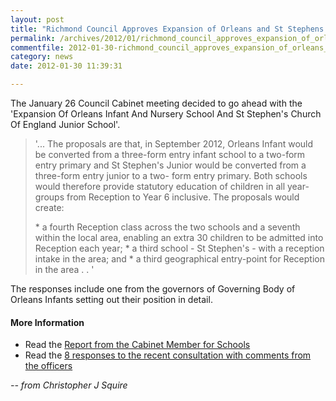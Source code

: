```yaml
---
layout: post
title: "Richmond Council Approves Expansion of Orleans and St Stephens Schools"
permalink: /archives/2012/01/richmond_council_approves_expansion_of_orleans_and.html
commentfile: 2012-01-30-richmond_council_approves_expansion_of_orleans_and
category: news
date: 2012-01-30 11:39:31

---
```


The January 26 Council Cabinet meeting decided to go ahead with the 'Expansion Of Orleans Infant And Nursery School And St Stephen's Church Of England Junior School'.

> '... The proposals are that, in September 2012, Orleans Infant would be converted from a three-form entry infant school to a two-form entry primary and St Stephen's Junior would be converted from a three-form entry junior to a two- form entry primary. Both schools would therefore provide statutory education of children in all year-groups from Reception to Year 6 inclusive. The proposals would create:
> 
>  \* a fourth Reception class across the two schools and a seventh within the local area, enabling an extra 30 children to be admitted into Reception each year;
>  \* a third school - St Stephen's - with a reception intake in the area; and
>  \* a third geographical entry-point for Reception in the area . . '
> 
 The responses include one from the governors of Governing Body of Orleans Infants setting out their position in detail.

#### More Information

-   Read the [Report from the Cabinet Member for Schools](http://cabnet.richmond.gov.uk/documents/s30243/Report%20Item.pdf)
-   Read the [8 responses to the recent consultation with comments from the officers](http://cabnet.richmond.gov.uk/documents/s30246/Appendix%203.pdf)

<cite>-- from Christopher J Squire</cite>
